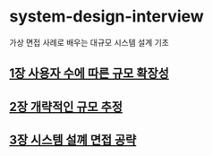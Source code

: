 # system-design-interview
 가상 면접 사례로 배우는 대규모 시스템 설계 기초 

## [1장 사용자 수에 따른 규모 확장성](./chap01/1장%20사용자%20수에%20따른%20규모%20확장성.md)

## [2장 개략적인 규모 추정](./chap02/개략적인%20규모%20추정.md)

## [3장 시스템 설꼐 면접 공략](./chap03/시스템%20설계%20면접%20공략법.md)
